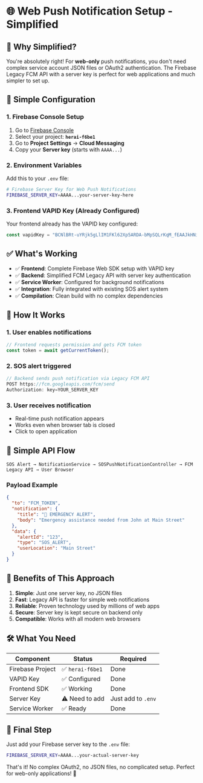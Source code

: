 # 🌐 Web Push Notification Setup - Simplified

## 🎯 Why Simplified?

You're absolutely right! For **web-only** push notifications, you don't need complex service account JSON files or OAuth2 authentication. The Firebase Legacy FCM API with a server key is perfect for web applications and much simpler to set up.

## 🔧 Simple Configuration

### 1. Firebase Console Setup
1. Go to [Firebase Console](https://console.firebase.google.com/)
2. Select your project: **`herai-f6be1`**
3. Go to **Project Settings** → **Cloud Messaging**
4. Copy your **Server key** (starts with `AAAA...`)

### 2. Environment Variables
Add this to your `.env` file:
```bash
# Firebase Server Key for Web Push Notifications
FIREBASE_SERVER_KEY=AAAA...your-server-key-here
```

### 3. Frontend VAPID Key (Already Configured)
Your frontend already has the VAPID key configured:
```javascript
const vapidKey = "BCNlBRt-uYRjk5gLlIM1FKl62Xp5ARDA-bMpSQLrKqM_fEAAJkHNioEWI_ba28395qLcNVJMU83fLwk8klLGVyw";
```

## ✅ What's Working

- ✅ **Frontend**: Complete Firebase Web SDK setup with VAPID key
- ✅ **Backend**: Simplified FCM Legacy API with server key authentication
- ✅ **Service Worker**: Configured for background notifications
- ✅ **Integration**: Fully integrated with existing SOS alert system
- ✅ **Compilation**: Clean build with no complex dependencies

## 🚀 How It Works

### 1. User enables notifications
```javascript
// Frontend requests permission and gets FCM token
const token = await getCurrentToken();
```

### 2. SOS alert triggered
```java
// Backend sends push notification via Legacy FCM API
POST https://fcm.googleapis.com/fcm/send
Authorization: key=YOUR_SERVER_KEY
```

### 3. User receives notification
- Real-time push notification appears
- Works even when browser tab is closed
- Click to open application

## 🔄 Simple API Flow

```
SOS Alert → NotificationService → SOSPushNotificationController → FCM Legacy API → User Browser
```

### Payload Example
```json
{
  "to": "FCM_TOKEN",
  "notification": {
    "title": "🚨 EMERGENCY ALERT",
    "body": "Emergency assistance needed from John at Main Street"
  },
  "data": {
    "alertId": "123",
    "type": "SOS_ALERT",
    "userLocation": "Main Street"
  }
}
```

## 🎉 Benefits of This Approach

1. **Simple**: Just one server key, no JSON files
2. **Fast**: Legacy API is faster for simple web notifications  
3. **Reliable**: Proven technology used by millions of web apps
4. **Secure**: Server key is kept secure on backend only
5. **Compatible**: Works with all modern web browsers

## 🛠️ What You Need

| Component | Status | Required |
|-----------|--------|----------|
| Firebase Project | ✅ `herai-f6be1` | Done |
| VAPID Key | ✅ Configured | Done |
| Frontend SDK | ✅ Working | Done |
| Server Key | ⚠️ Need to add | Just add to `.env` |
| Service Worker | ✅ Ready | Done |

## 📝 Final Step

Just add your Firebase server key to the `.env` file:
```bash
FIREBASE_SERVER_KEY=AAAA...your-actual-server-key
```

That's it! No complex OAuth2, no JSON files, no complicated setup. Perfect for web-only applications! 🎯

